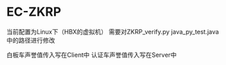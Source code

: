 # EC-ZKRP
当前配置为Linux下（HBX的虚拟机）
需要对ZKRP_verify.py  java_py_test.java中的路径进行修改

白板车声誉值传入写在Client中
认证车声誉值传入写在Server中
